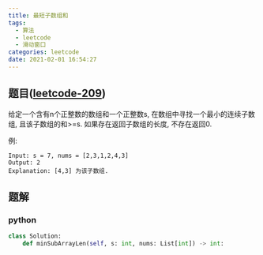 ```yaml
---
title: 最短子数组和
tags:
  - 算法
  - leetcode
  - 滑动窗口
categories: leetcode
date: 2021-02-01 16:54:27
---
```

## 题目([leetcode-209](https://leetcode.com/problems/minimum-size-subarray-sum/))
给定一个含有n个正整数的数组和一个正整数s, 在数组中寻找一个最小的连续子数组, 且该子数组的和>=s. 如果存在返回子数组的长度, 不存在返回0.

例:
```
Input: s = 7, nums = [2,3,1,2,4,3]
Output: 2
Explanation: [4,3] 为该子数组.
```

## 题解
### python
```python
class Solution:
    def minSubArrayLen(self, s: int, nums: List[int]) -> int:
```
